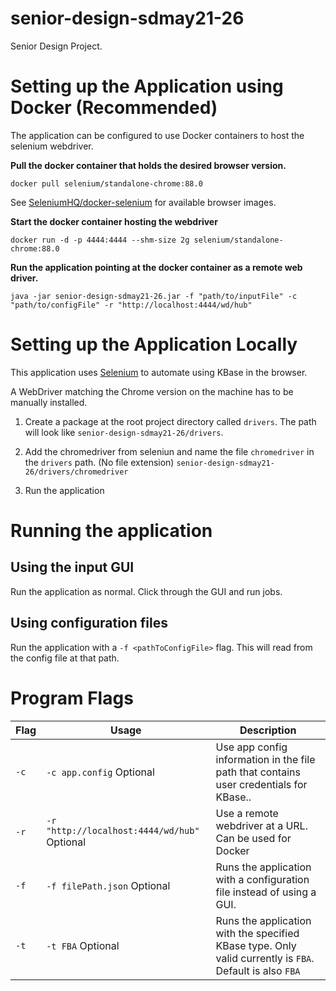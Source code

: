 # senior-design-sdmay21-26
Senior Design Project.

# Setting up the Application using Docker (Recommended)
The application can be configured to use Docker containers to host the selenium webdriver.

**Pull the docker container that holds the desired browser version.**

``docker pull selenium/standalone-chrome:88.0``

See [SeleniumHQ/docker-selenium](https://github.com/SeleniumHQ/docker-selenium) for available browser images.

**Start the docker container hosting the webdriver**

``docker run -d -p 4444:4444 --shm-size 2g selenium/standalone-chrome:88.0``

**Run the application pointing at the docker container as a remote web driver.**

``java -jar senior-design-sdmay21-26.jar -f "path/to/inputFile" -c "path/to/configFile" -r "http://localhost:4444/wd/hub"``


# Setting up the Application Locally
This application uses [Selenium](https://www.selenium.dev/) to automate using KBase in the browser.

A WebDriver matching the Chrome version on the machine has to be manually installed.

1. Create a package at the root project directory called `drivers`. 
The path will look like `senior-design-sdmay21-26/drivers`.

2. Add the chromedriver from seleniun and name the file `chromedriver` in the `drivers` path. (No file extension)
`senior-design-sdmay21-26/drivers/chromedriver`

3. Run the application

# Running the application
## Using the input GUI
Run the application as normal. Click through the GUI and run jobs.

## Using configuration files
Run the application with a `-f <pathToConfigFile>` flag. This will read from the config file at that path.

# Program Flags
| Flag        | Usage | Description |
| ----------- | ----------- |----------- |
| `-c`      | `-c app.config` Optional      | Use app config information in the file path that contains user credentials for KBase..| 
| `-r`      | `-r "http://localhost:4444/wd/hub"` Optional | Use a remote webdriver at a URL. Can be used for Docker| 
| `-f`      | `-f filePath.json` Optional      | Runs the application with a configuration file instead of using a GUI.| 
| `-t`     | `-t FBA` Optional | Runs the application with the specified KBase type. Only valid currently is `FBA`. Default is also `FBA`| 
